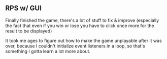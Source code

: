 ## RPS w/ GUI

Finally finished the game, there's a lot of stuff
to fix & improve (especially the fact that even if you win or
lose you have to click once more for the result
to be displayed)

It took me ages to figure out how to make the game
unplayable after it was over, because I couldn't 
initialize event listeners in a loop, so that's
something I gotta learn a lot more about.
